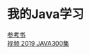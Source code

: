 # 我的Java学习

[参考书](https://github.com/He-xianj/Happy_Java/tree/master/%E5%8F%82%E8%80%83%E4%B9%A6)   
[视频 2019 JAVA300集](https://www.bilibili.com/video/BV1rJ411c7Ha/)  
